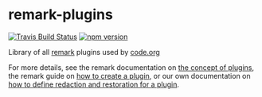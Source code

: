 # remark-plugins

[![Travis Build Status](https://img.shields.io/travis/code-dot-org/remark-plugins/master.svg)](https://travis-ci.org/code-dot-org/remark-plugins/)
[![npm version](https://img.shields.io/npm/v/@code-dot-org/remark-plugins.svg)](https://www.npmjs.com/package/@code-dot-org/remark-plugins)

Library of all [remark](https://remark.js.org/) plugins used by
[code.org](https://code.org/)

For more details, see the remark documentation on [the concept of
plugins](https://github.com/unifiedjs/unified#plugin), the remark guide on [how
to create a plugin](https://unifiedjs.com/learn/guide/create-a-plugin/), or our
own documentation on [how to define redaction and restoration for a
plugin](https://github.com/code-dot-org/remark-redactable#plugins).

